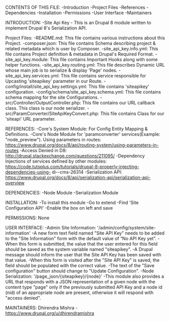 CONTENTS OF THIS FILE:
-Introduction
-Project Files
-References
-Dependencies
-Installation
-Permissions
-User Interface
-Maintainers

INTRODUCTION:
-Site Api Key - This is an Drupal 8 module written to implement Drupal 8's Serialization API.

Project Files:
-README.md: This file contains various instructions about this Project.
-composer.json: This file contains Schema describing project & related metadata which is user by Composer.
-site_api_key.info.yml: This file contains Project definition & metadata in Drupal's Required Format.
-site_api_key.module: This file contains Important Hooks along with some helper functions.
-site_api_key.routing.yml: This file describes Dynamic URL whose main job is to serialize & display 'Page' nodes.
-site_api_key.services.yml: This file contains service responsible for Upcasting 'siteapikey' parameter in our Route.
-config/install/site_api_key.settings.yml: This file contains 'siteapikey' configuration.
-config/schema/site_api_key.schema.yml: This file contains schema mapping for the site Configurations.
-src/Controller/OutputController.php: This file contains our URL callback class. This class is our node serializer.
-src/ParamConverter/SiteApiKeyConvert.php: This file contains Class for our 'siteapi' URL parameter.

REFERENCES:
-Core's System Module: For Config Entity Mapping & Definitions.
-Core's Node Module for 'paramconverter' services(Example: "node_preview").
Using parameters in routes: https://www.drupal.org/docs/8/api/routing-system/using-parameters-in-routes
-Access Denied in D8: http://drupal.stackexchange.com/questions/211095/
-Dependency Injections of services defined by other modules: https://code.tutsplus.com/tutorials/drupal-8-properly-injecting-dependencies-using- di--cms-26314
-Serialization API: https://www.drupal.org/docs/8/api/serialization-api/serialization-api-overview

DEPENDENCIES:
-Node Module
-Serialization Module

INSTALLATION:
-To install this module
-Go to extend
-Find 'Site Configuration API'
-Enable the box on left and save

PERMISSIONS:
None

USER INTERFACE:
-Admin Site Information: '/admin/config/system/site-information'
-A new form text field named "Site API Key" needs to be added to the "Site Information" form with the default value of “No API Key yet”.
-When this form is submitted, the value that the user entered for this field should be saved as the system variable named "siteapikey".
-A Drupal message should inform the user that the Site API Key has been saved with that value.
-When this form is visited after the "Site API Key" is saved, the field should be populated with the correct value.
-The text of the "Save configuration" button should change to "Update Configuration".
-Node Serialization: '/page_json/{siteapikey}/{node}'
-This module also provides a URL that responds with a JSON representation of a given node with the content type "page" only if the previously submitted API Key and a node id (nid) of an appropriate node are present, otherwise it will respond with "access denied".

MAINTAINERS:
Dhirendra Mishra - https://www.drupal.org/u/dhirendramishra